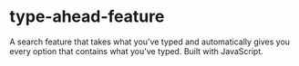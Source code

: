 # type-ahead-feature
A search feature that takes what you've typed and automatically gives you every option that contains what you've typed.  Built with JavaScript.
